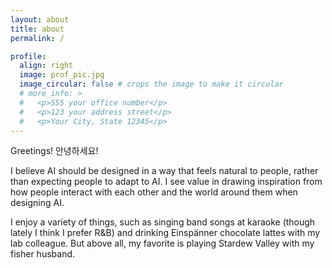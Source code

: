 ```yaml
---
layout: about
title: about
permalink: /

profile:
  align: right
  image: prof_pic.jpg
  image_circular: false # crops the image to make it circular
  # more_info: >
  #   <p>555 your office number</p>
  #   <p>123 your address street</p>
  #   <p>Your City, State 12345</p>
---
```


Greetings! 안녕하세요!

I believe AI should be designed in a way that feels natural to people, rather than expecting people to adapt to AI. I see value in drawing inspiration from how people interact with each other and the world around them when designing AI.

I enjoy a variety of things, such as singing band songs at karaoke (though lately I think I prefer R&B) and drinking Einspänner chocolate lattes with my lab colleague. But above all, my favorite is playing Stardew Valley with my fisher husband.
